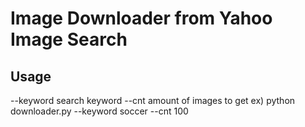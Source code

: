 # Image Downloader from Yahoo Image Search

## Usage
--keyword
	search keyword
--cnt
	amount of images to get
ex)
python downloader.py --keyword soccer --cnt 100


